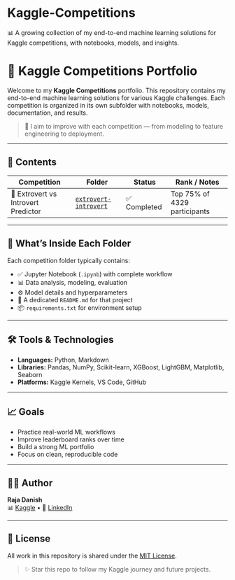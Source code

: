 # Kaggle-Competitions
📊 A growing collection of my end-to-end machine learning solutions for Kaggle competitions, with notebooks, models, and insights.
# 🧠 Kaggle Competitions Portfolio

Welcome to my **Kaggle Competitions** portfolio. This repository contains my end-to-end machine learning solutions for various Kaggle challenges. Each competition is organized in its own subfolder with notebooks, models, documentation, and results.

> 📌 I aim to improve with each competition — from modeling to feature engineering to deployment.

---

## 📁 Contents

| Competition                         | Folder                         | Status      | Rank / Notes           |
|-------------------------------------|--------------------------------|-------------|------------------------|
| 🧠 Extrovert vs Introvert Predictor | [`extrovert-introvert`](./extrovert-introvert) | ✅ Completed | Top 75% of 4329 participants |


---

## 🚀 What’s Inside Each Folder

Each competition folder typically contains:
- ✅ Jupyter Notebook (`.ipynb`) with complete workflow
- 📊 Data analysis, modeling, evaluation
- ⚙️ Model details and hyperparameters
- 📝 A dedicated `README.md` for that project
- 📦 `requirements.txt` for environment setup

---

## 🛠️ Tools & Technologies

- **Languages:** Python, Markdown
- **Libraries:** Pandas, NumPy, Scikit-learn, XGBoost, LightGBM, Matplotlib, Seaborn
- **Platforms:** Kaggle Kernels, VS Code, GitHub

---

## 📈 Goals

- Practice real-world ML workflows  
- Improve leaderboard ranks over time  
- Build a strong ML portfolio  
- Focus on clean, reproducible code  

---

## 🧑‍💻 Author

**Raja Danish**  
📊 [Kaggle](https://www.kaggle.com/rajadanish) • 💼 [LinkedIn](https://linkedin.com/in/raja-danish-ali)

---

## 📄 License

All work in this repository is shared under the [MIT License](LICENSE).

> ✨ Star this repo to follow my Kaggle journey and future projects.
